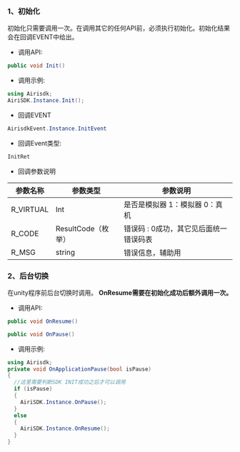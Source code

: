 
### 1、初始化

初始化只需要调用一次。在调用其它的任何API前，必须执行初始化。初始化结果会在回调EVENT中给出。

 + 调用API:		
 ```csharp
 public void Init()
 ```
 + 调用示例:
```csharp
using Airisdk;
AiriSDK.Instance.Init();
```
 + 回调EVENT		
```csharp
AirisdkEvent.Instance.InitEvent
```
 + 回调Event类型:
```csharp
InitRet
```
+ 回调参数说明

| 参数名称 | 参数类型 | 参数说明 |
| ------ | ------ | ------ |
| R_VIRTUAL | Int | 是否是模拟器 1：模拟器 0：真机 |
| R_CODE | ResultCode（枚举） | 错误码 : 0成功，其它见后面统一错误码表 |
| R_MSG | string | 错误信息，辅助用 |

### 2、后台切换

在unity程序前后台切换时调用。
**OnResume需要在初始化成功后额外调用一次。**

+ 调用API:		

```csharp
public void OnResume()
```
```csharp
public void OnPause()
```
+ 调用示例:
```csharp
using Airisdk;
private void OnApplicationPause(bool isPause)
{
  //这里需要判断SDK INIT成功之后才可以调用
  if (isPause)
  {
    AiriSDK.Instance.OnPause();
  }
  else
  {
    AiriSDK.Instance.OnResume();
  }
}
```
